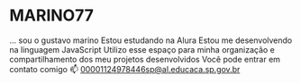 # MARINO77
...
sou o gustavo marino 
Estou estudando na Alura
Estou me desenvolvendo na linguagem JavaScript
Utilizo esse espaço para minha organização e compartilhamento dos meu projetos desenvolvidos
Você pode entrar em contato comigo 📫
00001124978446sp@al.educaca.sp.gov.br
